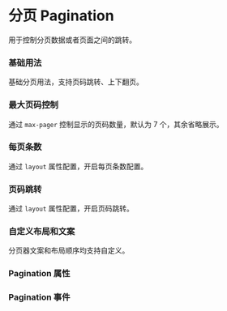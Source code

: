 <script setup lang="ts">
  import props from "../example/pagination/props.ts";
  import events from "../example/pagination/events.ts";
</script>

# 分页 Pagination

用于控制分页数据或者页面之间的跳转。

### 基础用法

基础分页用法，支持页码跳转、上下翻页。
<demo-block src="example/pagination/basic"></demo-block>

### 最大页码控制

通过 `max-pager` 控制显示的页码数量，默认为 7 个，其余省略展示。
<demo-block src="example/pagination/max"></demo-block>

### 每页条数

通过 `layout` 属性配置，开启每页条数配置。
<demo-block src="example/pagination/sizes"></demo-block>

### 页码跳转

通过 `layout` 属性配置，开启页码跳转。
<demo-block src="example/pagination/jumper"></demo-block>

### 自定义布局和文案

分页器文案和布局顺序均支持自定义。
<demo-block src="example/pagination/custom"></demo-block>

### Pagination 属性

<table-block type="props" :data="props"></table-block>

### Pagination 事件

<table-block type="events" :data="events"></table-block>
